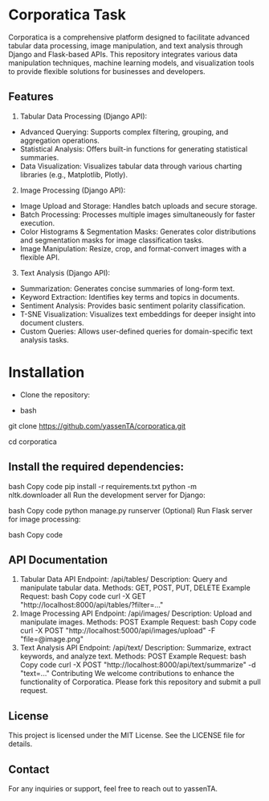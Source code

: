 # Corporatica Task


Corporatica is a comprehensive platform designed to facilitate advanced tabular data processing, image manipulation, and text analysis through Django and Flask-based APIs. This repository integrates various data manipulation techniques, machine learning models, and visualization tools to provide flexible solutions for businesses and developers.

## Features
1. Tabular Data Processing (Django API):
* Advanced Querying: Supports complex filtering, grouping, and aggregation operations.
* Statistical Analysis: Offers built-in functions for generating statistical summaries.
* Data Visualization: Visualizes tabular data through various charting libraries (e.g., Matplotlib, Plotly).
2. Image Processing (Django API):
* Image Upload and Storage: Handles batch uploads and secure storage.
* Batch Processing: Processes multiple images simultaneously for faster execution.
* Color Histograms & Segmentation Masks: Generates color distributions and segmentation masks for image classification tasks.
* Image Manipulation: Resize, crop, and format-convert images with a flexible API.
3. Text Analysis (Django API):
* Summarization: Generates concise summaries of long-form text.
* Keyword Extraction: Identifies key terms and topics in documents.
* Sentiment Analysis: Provides basic sentiment polarity classification.
* T-SNE Visualization: Visualizes text embeddings for deeper insight into document clusters.
* Custom Queries: Allows user-defined queries for domain-specific text analysis tasks.

# Installation
* Clone the repository:

* bash

git clone https://github.com/yassenTA/corporatica.git

cd corporatica

## Install the required dependencies:

bash
Copy code
pip install -r requirements.txt
python -m nltk.downloader all
Run the development server for Django:

bash
Copy code
python manage.py runserver
(Optional) Run Flask server for image processing:

bash
Copy code

## API Documentation
1. Tabular Data API
Endpoint: /api/tables/
Description: Query and manipulate tabular data.
Methods: GET, POST, PUT, DELETE
Example Request:
bash
Copy code
curl -X GET "http://localhost:8000/api/tables/?filter=..."
2. Image Processing API
Endpoint: /api/images/
Description: Upload and manipulate images.
Methods: POST
Example Request:
bash
Copy code
curl -X POST "http://localhost:5000/api/images/upload" -F "file=@image.png"
3. Text Analysis API
Endpoint: /api/text/
Description: Summarize, extract keywords, and analyze text.
Methods: POST
Example Request:
bash
Copy code
curl -X POST "http://localhost:8000/api/text/summarize" -d "text=..."
Contributing
We welcome contributions to enhance the functionality of Corporatica. Please fork this repository and submit a pull request.

## License
This project is licensed under the MIT License. See the LICENSE file for details.

## Contact
For any inquiries or support, feel free to reach out to yassenTA.
